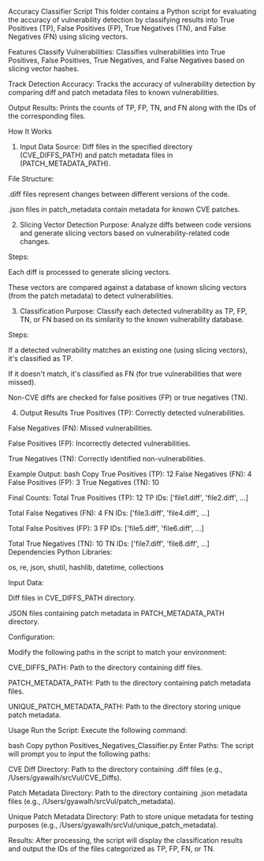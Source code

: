 Accuracy Classifier Script
This folder contains a Python script for evaluating the accuracy of vulnerability detection by classifying results into True Positives (TP), False Positives (FP), True Negatives (TN), and False Negatives (FN) using slicing vectors.

Features
Classify Vulnerabilities:
Classifies vulnerabilities into True Positives, False Positives, True Negatives, and False Negatives based on slicing vector hashes.

Track Detection Accuracy:
Tracks the accuracy of vulnerability detection by comparing diff and patch metadata files to known vulnerabilities.

Output Results:
Prints the counts of TP, FP, TN, and FN along with the IDs of the corresponding files.

How It Works
1. Input Data
Source: Diff files in the specified directory (CVE_DIFFS_PATH) and patch metadata files in (PATCH_METADATA_PATH).

File Structure:

.diff files represent changes between different versions of the code.

.json files in patch_metadata contain metadata for known CVE patches.

2. Slicing Vector Detection
Purpose: Analyze diffs between code versions and generate slicing vectors based on vulnerability-related code changes.

Steps:

Each diff is processed to generate slicing vectors.

These vectors are compared against a database of known slicing vectors (from the patch metadata) to detect vulnerabilities.

3. Classification
Purpose: Classify each detected vulnerability as TP, FP, TN, or FN based on its similarity to the known vulnerability database.

Steps:

If a detected vulnerability matches an existing one (using slicing vectors), it's classified as TP.

If it doesn't match, it's classified as FN (for true vulnerabilities that were missed).

Non-CVE diffs are checked for false positives (FP) or true negatives (TN).

4. Output Results
True Positives (TP):
Correctly detected vulnerabilities.

False Negatives (FN):
Missed vulnerabilities.

False Positives (FP):
Incorrectly detected vulnerabilities.

True Negatives (TN):
Correctly identified non-vulnerabilities.

Example Output:
bash
Copy
True Positives (TP): 12
False Negatives (FN): 4
False Positives (FP): 3
True Negatives (TN): 10

Final Counts:
Total True Positives (TP): 12
TP IDs: ['file1.diff', 'file2.diff', ...]

Total False Negatives (FN): 4
FN IDs: ['file3.diff', 'file4.diff', ...]

Total False Positives (FP): 3
FP IDs: ['file5.diff', 'file6.diff', ...]

Total True Negatives (TN): 10
TN IDs: ['file7.diff', 'file8.diff', ...]
Dependencies
Python Libraries:

os, re, json, shutil, hashlib, datetime, collections

Input Data:

Diff files in CVE_DIFFS_PATH directory.

JSON files containing patch metadata in PATCH_METADATA_PATH directory.

Configuration:

Modify the following paths in the script to match your environment:

CVE_DIFFS_PATH: Path to the directory containing diff files.

PATCH_METADATA_PATH: Path to the directory containing patch metadata files.

UNIQUE_PATCH_METADATA_PATH: Path to the directory storing unique patch metadata.

Usage
Run the Script:
Execute the following command:

bash
Copy
python Positives_Negatives_Classifier.py
Enter Paths:
The script will prompt you to input the following paths:

CVE Diff Directory: Path to the directory containing .diff files (e.g., /Users/gyawalh/srcVul/CVE_Diffs).

Patch Metadata Directory: Path to the directory containing .json metadata files (e.g., /Users/gyawalh/srcVul/patch_metadata).

Unique Patch Metadata Directory: Path to store unique metadata for testing purposes (e.g., /Users/gyawalh/srcVul/unique_patch_metadata).

Results:
After processing, the script will display the classification results and output the IDs of the files categorized as TP, FP, FN, or TN.
